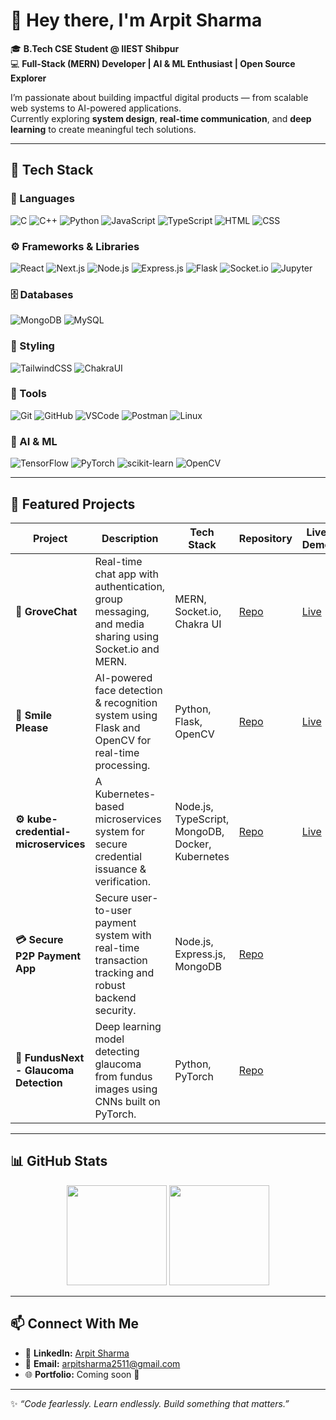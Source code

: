 # 👋 Hey there, I'm Arpit Sharma  

🎓 **B.Tech CSE Student @ IIEST Shibpur**  
💻 **Full-Stack (MERN) Developer | AI & ML Enthusiast | Open Source Explorer**  

I’m passionate about building impactful digital products — from scalable web systems to AI-powered applications.  
Currently exploring **system design**, **real-time communication**, and **deep learning** to create meaningful tech solutions.  

---

## 🚀 Tech Stack

### 🧠 Languages  
![C](https://img.shields.io/badge/C-00599C?style=for-the-badge&logo=c&logoColor=white)
![C++](https://img.shields.io/badge/C++-00599C?style=for-the-badge&logo=cplusplus&logoColor=white)
![Python](https://img.shields.io/badge/Python-3776AB?style=for-the-badge&logo=python&logoColor=white)
![JavaScript](https://img.shields.io/badge/JavaScript-F7E018?style=for-the-badge&logo=javascript&logoColor=black)
![TypeScript](https://img.shields.io/badge/TypeScript-007ACC?style=for-the-badge&logo=typescript&logoColor=white)
![HTML](https://img.shields.io/badge/HTML5-E34C26?style=for-the-badge&logo=html5&logoColor=white)
![CSS](https://img.shields.io/badge/CSS3-2965f1?style=for-the-badge&logo=css3&logoColor=white)

### ⚙️ Frameworks & Libraries  
![React](https://img.shields.io/badge/React-61DAFB?style=for-the-badge&logo=react&logoColor=black)
![Next.js](https://img.shields.io/badge/Next.js-000000?style=for-the-badge&logo=nextdotjs&logoColor=white)
![Node.js](https://img.shields.io/badge/Node.js-68A063?style=for-the-badge&logo=node.js&logoColor=white)
![Express.js](https://img.shields.io/badge/Express.js-000000?style=for-the-badge&logo=express&logoColor=white)
![Flask](https://img.shields.io/badge/Flask-000000?style=for-the-badge&logo=flask&logoColor=white)
![Socket.io](https://img.shields.io/badge/Socket.io-010101?style=for-the-badge&logo=socket.io&logoColor=white)
![Jupyter](https://img.shields.io/badge/Jupyter-F37726?style=for-the-badge&logo=jupyter&logoColor=white)

### 🗄️ Databases  
![MongoDB](https://img.shields.io/badge/MongoDB-4EA94B?style=for-the-badge&logo=mongodb&logoColor=white)
![MySQL](https://img.shields.io/badge/MySQL-00618A?style=for-the-badge&logo=mysql&logoColor=white)

### 🎨 Styling  
![TailwindCSS](https://img.shields.io/badge/TailwindCSS-0EA5E9?style=for-the-badge&logo=tailwindcss&logoColor=white)
![ChakraUI](https://img.shields.io/badge/ChakraUI-319795?style=for-the-badge&logo=chakraui&logoColor=white)

### 🧰 Tools  
![Git](https://img.shields.io/badge/Git-F05032?style=for-the-badge&logo=git&logoColor=white)
![GitHub](https://img.shields.io/badge/GitHub-181717?style=for-the-badge&logo=github&logoColor=white)
![VSCode](https://img.shields.io/badge/VS_Code-007ACC?style=for-the-badge&logo=visualstudiocode&logoColor=white)
![Postman](https://img.shields.io/badge/Postman-FF6C37?style=for-the-badge&logo=postman&logoColor=white)
![Linux](https://img.shields.io/badge/Linux-FCC624?style=for-the-badge&logo=linux&logoColor=black)

### 🤖 AI & ML  
![TensorFlow](https://img.shields.io/badge/TensorFlow-FF6F00?style=for-the-badge&logo=tensorflow&logoColor=white)
![PyTorch](https://img.shields.io/badge/PyTorch-EE4C2C?style=for-the-badge&logo=pytorch&logoColor=white)
![scikit-learn](https://img.shields.io/badge/scikit--learn-F7931E?style=for-the-badge&logo=scikit-learn&logoColor=white)
![OpenCV](https://img.shields.io/badge/OpenCV-27338e?style=for-the-badge&logo=opencv&logoColor=white)

---

## 🌟 Featured Projects

| Project | Description | Tech Stack | Repository | Live Demo |
|----------|-------------|-------------|-------------|------------|
| **💬 GroveChat** | Real-time chat app with authentication, group messaging, and media sharing using Socket.io and MERN. | MERN, Socket.io, Chakra UI | [Repo](https://github.com/Whitedevil71/Grove-Chat) | [Live](https://grovechat.netlify.app/) |
| **📸 Smile Please** | AI-powered face detection & recognition system using Flask and OpenCV for real-time processing. | Python, Flask, OpenCV | [Repo](https://github.com/Whitedevil71/Smile-Please) | [Live](https://smile-please.onrender.com) |
| **⚙️ kube-credential-microservices** | A Kubernetes-based microservices system for secure credential issuance & verification. | Node.js, TypeScript, MongoDB, Docker, Kubernetes | [Repo](https://github.com/Whitedevil71/kube-credential-microservices) | [Live](https://kube-credential-microservices.vercel.app) |
| **💳 Secure P2P Payment App** | Secure user-to-user payment system with real-time transaction tracking and robust backend security. | Node.js, Express.js, MongoDB | [Repo](#) |  |
| **🧠 FundusNext - Glaucoma Detection** | Deep learning model detecting glaucoma from fundus images using CNNs built on PyTorch. | Python, PyTorch | [Repo](#) |  |

---

## 📊 GitHub Stats  

<p align="center">
  <img src="https://github-readme-stats.vercel.app/api?username=Whitedevil71&show_icons=true&theme=radical" height="160px"/>
  <img src="https://github-readme-stats.vercel.app/api/top-langs/?username=Whitedevil71&layout=compact&theme=radical" height="160px"/>
</p>

---

## 📫 Connect With Me  

- 💼 **LinkedIn:** [Arpit Sharma](https://www.linkedin.com/in/arpitsharma2511/)  
- 📧 **Email:** arpitsharma2511@gmail.com  
- 🌐 **Portfolio:** Coming soon 🚀  

---

✨ _“Code fearlessly. Learn endlessly. Build something that matters.”_  
